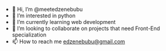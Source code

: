 - 👋 Hi, I’m @meetedzenebubu
- 🐍 I’m interested in python
- 🌱 I’m currently learning web development
- 💞️ I’m looking to collaborate on projects that need Front-End specialization
- 📫 How to reach me edzenebubu@gmail.com

<!---
meetedzenebubu/meetedzenebubu is a ✨ special ✨ repository because its `README.md` (this file) appears on your GitHub profile.
You can click the Preview link to take a look at your changes.
--->
